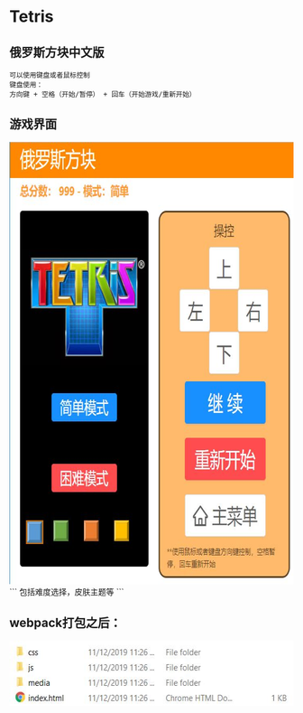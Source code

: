 # Tetris
## 俄罗斯方块中文版
```
可以使用键盘或者鼠标控制
键盘使用：
方向键 + 空格（开始/暂停） + 回车（开始游戏/重新开始）
```
## 游戏界面
<img src="https://github.com/Gao-S-Hua/shared/blob/master/Tetris.JPG" width="703" height="783"/>
```
包括难度选择，皮肤主题等
```

## webpack打包之后：
<img src="https://github.com/Gao-S-Hua/shared/blob/master/After_Webpack.JPG" width="547" height="115"/>